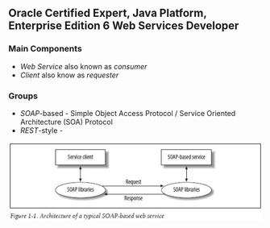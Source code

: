 ## Oracle Certified Expert, Java Platform, Enterprise Edition 6 Web Services Developer

### Main Components
* *Web Service* also known as *consumer*
* *Client* also know as *requester*

### Groups

* *SOAP*-based - Simple Object Access Protocol / Service Oriented Architecture (SOA) Protocol
* *REST*-style - 

![Architecture of a typical SOAP-based web service](/images/Fig.1-1.jpg)